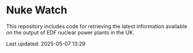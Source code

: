 # Nuke Watch

This repository includes code for retrieving the latest information available on the output of EDF nuclear power plants in the UK.

Last updated: 2025-05-07 13:29